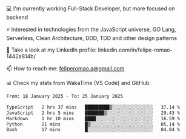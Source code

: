 💻 I'm currently working Full-Stack Developer, but more focused on backend

⚡ Interested in technologies from the JavaScript universe, GO Lang, Serverless, Clean Architecture, DDD, TDD and other design patterns

👥 Take a look at my LinkedIn profile: linkedin.com/in/felipe-romao-1442a814b/

📫 How to reach me: feliperomao.a@gmail.com

📊 Check my stats from WakaTime (VS Code) and GitHub:

<!--START_SECTION:waka-->

```txt
From: 18 January 2025 - To: 25 January 2025

TypeScript   2 hrs 37 mins   █████████▒░░░░░░░░░░░░░░░   37.14 %
JavaScript   2 hrs 5 mins    ███████▒░░░░░░░░░░░░░░░░░   29.43 %
Markdown     1 hr 10 mins    ████░░░░░░░░░░░░░░░░░░░░░   16.59 %
Python       21 mins         █▒░░░░░░░░░░░░░░░░░░░░░░░   05.14 %
Bash         17 mins         █░░░░░░░░░░░░░░░░░░░░░░░░   04.04 %
```

<!--END_SECTION:waka-->
